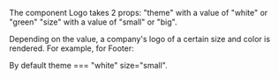 The component Logo takes 2 props:
  "theme" with a value of "white" or "green"
  "size" with a value of "small" or "big".
  
Depending on the value, a company's logo of a certain size and color is rendered.
For example, for Footer: <Logo theme='green' size='big' />

By default theme === "white" size="small".